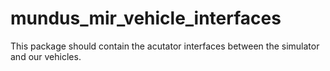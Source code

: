 # mundus_mir_vehicle_interfaces

This package should contain the acutator interfaces between the simulator and our vehicles. 